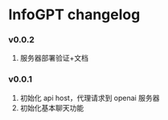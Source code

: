 # InfoGPT changelog

### v0.0.2

1. 服务器部署验证+文档

### v0.0.1

1. 初始化 api host，代理请求到 openai 服务器
2. 初始化基本聊天功能
